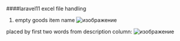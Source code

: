 

####laravel11 excel file handling

1. empty goods item name
![изображение](https://github.com/vadimlvov71/laravel11_excel_handling/assets/57807117/0b7f366d-4b7f-40b5-97a5-08f8f09ee191)

placed by first two words from description column:
![изображение](https://github.com/vadimlvov71/laravel11_excel_handling/assets/57807117/18f0d2d4-1fff-4585-a2eb-c9175f2c0b4d)




